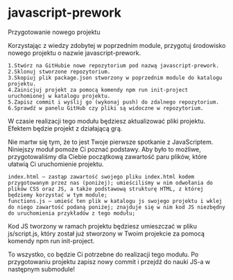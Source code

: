 # javascript-prework

Przygotowanie nowego projektu

Korzystając z wiedzy zdobytej w poprzednim module, przygotuj środowisko nowego projektu o nazwie javascript-prework.

    1.Stwórz na GitHubie nowe repozytorium pod nazwą javascript-prework.
    2.Sklonuj stworzone repozytorium.
    3.Skopiuj plik package.json stworzony w poprzednim module do katalogu projektu.
    4.Zainicjuj projekt za pomocą komendy npm run init-project uruchomionej w katalogu projektu.
    5.Zapisz commit i wyślij go (wykonaj push) do zdalnego repozytorium.
    6.Sprawdź w panelu GitHub czy pliki są widoczne w repozytorium.

W czasie realizacji tego modułu będziesz aktualizować pliki projektu. Efektem będzie projekt z działającą grą.

Nie martw się tym, że to jest Twoje pierwsze spotkanie z JavaScriptem. Niniejszy moduł pomoże Ci poznać podstawy. Aby było to możliwe, przygotowaliśmy dla Ciebie początkową zawartość paru plików, które ułatwią Ci uruchomienie projektu.

    index.html – zastąp zawartość swojego pliku index.html kodem przygotowanym przez nas (poniżej); umieściliśmy w nim odwołania do plików CSS oraz JS, a także podstawową strukturę HTML, z której będziemy korzystać w tym module;
    functions.js – umieść ten plik w katalogu js swojego projektu i wklej do niego zawartość podaną poniżej; znajduje się w nim kod JS niezbędny do uruchomienia przykładów z tego modułu;

Kod JS tworzony w ramach projektu będziesz umieszczać w pliku js/script.js, który został już stworzony w Twoim projekcie za pomocą komendy npm run init-project.

To wszystko, co będzie Ci potrzebne do realizacji tego modułu. Po przygotowaniu projektu zapisz nowy commit i przejdź do nauki JS-a w następnym submodule!
